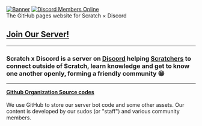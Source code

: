 [![Banner](https://user-images.githubusercontent.com/57809064/152886009-1930736e-9254-4330-9df6-a1b88195b3df.png)](https://discord.gg/bUtXEtHKKC)
[![Discord Members Online](https://img.shields.io/discord/805881494107193354?color=ff5959&logo=discord&logoColor=fff&style=for-the-badge)](https://discord.gg/bUtXEtHKKC)<br>
The GitHub pages website for Scratch × Discord



## **[Join Our Server!](https://discord.gg/bUtXEtHKKC)** <br>

---
### Scratch x Discord is a server on [Discord](https://discord.com) helping [Scratchers](https://scratch.mit.edu) to connect outside of Scratch, learn knowledge and get to know one another openly, forming a friendly community :grin:

---
**[Github Organization Source codes](https://github.com/scratchxdiscord)**
<br><br>
We use GitHub to store our server bot code and some other assets. Our content is developed by our sudos (or "staff") and various community members.
